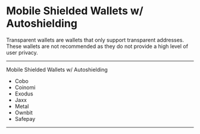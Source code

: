 # Mobile Shielded Wallets w/ Autoshielding

Transparent wallets are wallets that only support transparent addresses. These wallets are not recommended as they do not provide a high level of user privacy.

---

Mobile Shielded Wallets w/ Autoshielding

- Cobo
- Coinomi
- Exodus
- Jaxx
- Metal
- Ownbit
- Safepay

---
